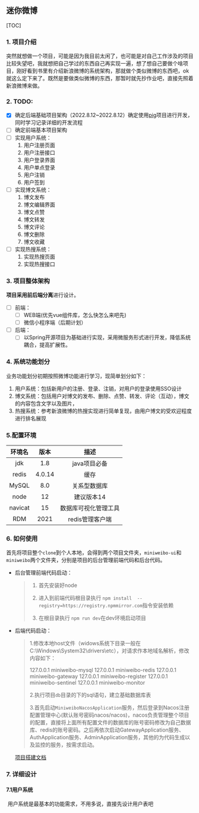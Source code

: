 ## 迷你微博

[TOC]

### 1. 项目介绍

​	突然就想做一个项目，可能是因为我目前太闲了，也可能是对自己工作涉及的项目比较失望吧，我就想把自己学过的东西自己再实现一遍，想了想自己要做个啥项目，刚好看到书里有介绍新浪微博的系统架构，那就做个类似微博的东西吧，ok就这么定下来了。既然是要做类似微博的东西，那暂时就先抄作业吧，直接先照着新浪微博来做。

### 2. TODO:

- [x] 确定后端基础项目架构（2022.8.12~2022.8.12）确定使用[pig](https://gitee.com/log4j/pig)项目进行开发，同时学习记录详细的开发流程
- [ ] 确定前端基本项目架构
- [ ] 实现用户系统：
  1. 用户注册页面
  2. 用户注册接口
  3. 用户登录界面
  4. 用户单点登录
  5. 用户注销
  6. 用户签到
- [ ] 实现博文系统：
  1. 博文发布
  2. 博文编辑界面
  3. 博文点赞
  4. 博文转发
  5. 博文评论
  6. 博文删除
  7. 博文收藏
- [ ] 实现热搜系统：
  1. 实现热搜页面
  2. 实现热搜接口

### 3. 项目整体架构

**项目采用前后端分离**进行设计。

- [ ] 前端：
  - [ ] WEB端(优先vue组件库，怎么快怎么来吧先)
  - [ ] 微信小程序端（后期计划）

- [ ] 后端：
  - [ ] 以Spring开源项目为基础进行实现，采用微服务形式进行开发，降低系统耦合，提高扩展性。

### 4. 系统功能划分

业务功能划分初期按照微博功能进行学习，现简单划分如下：

1. 用户系统：包括新用户的注册、登录、注销，对用户的登录使用SSO设计
2. 博文系统：包括用户对博文的发布、删除、点赞、转发、评论（互动），博文的内容包含文字以及图片，
3. 热搜系统：参考新浪微博的热搜实现进行简单复现，由用户博文的受欢迎程度进行排名展现

### 5.配置环境

| 环境名  |  版本  |         描述         |
| :-----: | :----: | :------------------: |
|   jdk   |  1.8   |     java项目必备     |
|  redis  | 4.0.14 |         缓存         |
|  MySQL  |  8.0   |     关系型数据库     |
|  node   |   12   |      建议版本14      |
| navicat |   15   | 数据库可视化管理工具 |
|   RDM   |  2021  |   redis管理客户端    |

### 6. 如何使用

​	首先将项目整个`clone`到个人本地，会得到两个项目文件夹，`miniweibo-ui`和 `miniweibo`两个文件夹，分别是项目的后台管理前端代码和后台代码。

- 后台管理前端代码启动：

  > 1. 首先安装好node
  >
  > 2. 进入到前端代码根目录执行 `npm install  --registry=https://registry.npmmirror.com`指令安装依赖
  > 3. 在根目录执行 `npm run dev`在dev环境启动项目

- 后端代码启动：

  > 1.修改本地host文件（widows系统下目录一般在C:\Windows\System32\drivers\etc），对请求作本地域名解析，修改内容如下：
  >
  > 127.0.0.1   miniweibo-mysql
  > 127.0.0.1   miniweibo-redis
  > 127.0.0.1   miniweibo-gateway
  > 127.0.0.1   miniweibo-register
  > 127.0.0.1   miniweibo-sentinel
  > 127.0.0.1   miniweibo-monitor
  >
  > 2.执行项目`db`目录的下的sql语句，建立基础数据库表
  >
  > 3.首先启动`MiniweiboNacosApplication`服务，然后登录到Nacos注册配置管理中心(默认账号密码nacos/nacos)，nacos负责管理整个项目的配置，直接将上面所有配置文件的数据库的账号密码修改为自己数据库、redis的账号密码。之后再依次启动GatewayApplication服务、AuthApplication服务、AdminApplication服务，其他的为代码生成以及监控的服务，按需求启动。

  

  [项目搭建文档](/Docs/项目配置.md)

### 7. 详细设计

#### 7.1用户系统

​	用户系统是最基本的功能需求，不用多说，直接先设计用户表吧

